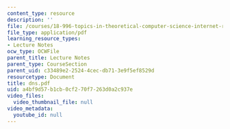 ```yaml
---
content_type: resource
description: ''
file: /courses/18-996-topics-in-theoretical-computer-science-internet-research-problems-spring-2002/a4bf9d57b1cb0cf270f7263d0a2c937e_dns.pdf
file_type: application/pdf
learning_resource_types:
- Lecture Notes
ocw_type: OCWFile
parent_title: Lecture Notes
parent_type: CourseSection
parent_uid: c33489e2-2524-4cec-db71-3e9f5ef8529d
resourcetype: Document
title: dns.pdf
uid: a4bf9d57-b1cb-0cf2-70f7-263d0a2c937e
video_files:
  video_thumbnail_file: null
video_metadata:
  youtube_id: null
---
```

